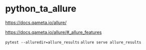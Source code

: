 # python_ta_allure


https://docs.qameta.io/allure/

https://docs.qameta.io/allure/#_allure_features

```pytest --alluredir=allure_results```
```allure serve allure_results```